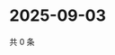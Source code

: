 # 2025-09-03

共 0 条

<!-- BEGIN ZHIHUQUESTIONS -->
<!-- 最后更新时间 Wed Sep 03 2025 01:09:41 GMT+0800 (China Standard Time) -->

<!-- END ZHIHUQUESTIONS -->
